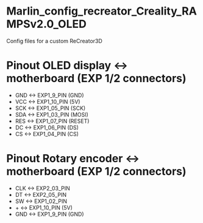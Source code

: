 # Marlin_config_recreator_Creality_RAMPSv2.0_OLED
 Config files for a custom ReCreator3D

# Pinout OLED display <-> motherboard (EXP 1/2 connectors)

- GND <-> EXP1_9_PIN (GND)
- VCC <-> EXP1_10_PIN (5V)
- SCK <-> EXP1_05_PIN (SCK)
- SDA <-> EXP1_03_PIN (MOSI)
- RES <-> EXP1_07_PIN (RESET)
- DC  <-> EXP1_06_PIN (DS)
- CS  <-> EXP1_04_PIN (CS)

# Pinout Rotary encoder <-> motherboard (EXP 1/2 connectors)

- CLK <-> EXP2_03_PIN
- DT  <-> EXP2_05_PIN
- SW  <-> EXP1_02_PIN
-  \+  <-> EXP1_10_PIN (5V)
- GND <-> EXP1_9_PIN (GND)